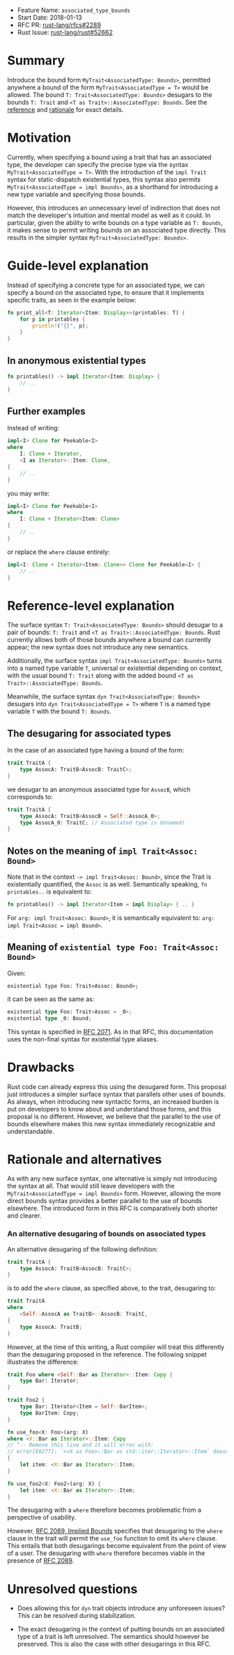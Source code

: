 - Feature Name: `associated_type_bounds`
- Start Date: 2018-01-13
- RFC PR: [rust-lang/rfcs#2289](https://github.com/rust-lang/rfcs/pull/2289)
- Rust Issue: [rust-lang/rust#52662](https://github.com/rust-lang/rust/issues/52662)

# Summary
[summary]: #summary

Introduce the bound form `MyTrait<AssociatedType: Bounds>`, permitted anywhere
a bound of the form `MyTrait<AssociatedType = T>` would be allowed. The bound
`T: Trait<AssociatedType: Bounds>` desugars to the bounds `T: Trait` and
`<T as Trait>::AssociatedType: Bounds`.
See the [reference][reference-level-explanation] and [rationale][alternatives]
for exact details.

# Motivation
[motivation]: #motivation

Currently, when specifying a bound using a trait that has an associated
type, the developer can specify the precise type via the syntax
`MyTrait<AssociatedType = T>`. With the introduction of the `impl Trait`
syntax for static-dispatch existential types, this syntax also permits
`MyTrait<AssociatedType = impl Bounds>`, as a shorthand for introducing a
new type variable and specifying those bounds.

However, this introduces an unnecessary level of indirection that does not
match the developer's intuition and mental model as well as it could. In
particular, given the ability to write bounds on a type variable as `T: Bounds`,
it makes sense to permit writing bounds on an associated type directly.
This results in the simpler syntax `MyTrait<AssociatedType: Bounds>`.

# Guide-level explanation
[guide-level-explanation]: #guide-level-explanation

Instead of specifying a concrete type for an associated type, we can
specify a bound on the associated type, to ensure that it implements
specific traits, as seen in the example below:

```rust
fn print_all<T: Iterator<Item: Display>>(printables: T) {
    for p in printables {
        println!("{}", p);
    }
}
```

## In anonymous existential types

```rust
fn printables() -> impl Iterator<Item: Display> {
    // ..
}
```

## Further examples

Instead of writing:

```rust
impl<I> Clone for Peekable<I>
where
    I: Clone + Iterator,
    <I as Iterator>::Item: Clone,
{
    // ..
}
```

you may write:

```rust
impl<I> Clone for Peekable<I>
where
    I: Clone + Iterator<Item: Clone>
{
    // ..
}
```

or replace the `where` clause entirely:

```rust
impl<I: Clone + Iterator<Item: Clone>> Clone for Peekable<I> {
    // ..
}
```

# Reference-level explanation
[reference-level-explanation]: #reference-level-explanation

The surface syntax `T: Trait<AssociatedType: Bounds>` should desugar to a pair
of bounds: `T: Trait` and `<T as Trait>::AssociatedType: Bounds`.
Rust currently allows both of those bounds anywhere a bound can currently appear;
the new syntax does not introduce any new semantics.

Additionally, the surface syntax `impl Trait<AssociatedType: Bounds>` turns
into a named type variable `T`, universal or existential depending on context,
with the usual bound `T: Trait` along with the added bound
`<T as Trait>::AssociatedType: Bounds`.

Meanwhile, the surface syntax `dyn Trait<AssociatedType: Bounds>` desugars into
`dyn Trait<AssociatedType = T>` where `T` is a named type variable `T` with the
bound `T: Bounds`.

## The desugaring for associated types

In the case of an associated type having a bound of the form:

```rust
trait TraitA {
    type AssocA: TraitB<AssocB: TraitC>;
}
```

we desugar to an anonymous associated type for `AssocB`, which corresponds to:

```rust
trait TraitA {
    type AssocA: TraitB<AssocB = Self::AssocA_0>;
    type AssocA_0: TraitC; // Associated type is Unnamed!
}
```

## Notes on the meaning of `impl Trait<Assoc: Bound>`

Note that in the context `-> impl Trait<Assoc: Bound>`, since the Trait is
existentially quantified, the `Assoc` is as well. Semantically speaking,
`fn printables..` is equivalent to:

```rust
fn printables() -> impl Iterator<Item = impl Display> { .. }
```

For `arg: impl Trait<Assoc: Bound>`, it is semantically equivalent to:
`arg: impl Trait<Assoc = impl Bound>`.

## Meaning of `existential type Foo: Trait<Assoc: Bound>`

Given:

```
existential type Foo: Trait<Assoc: Bound>;
```

it can be seen as the same as:

```rust
existential type Foo: Trait<Assoc = _0>;
existential type _0: Bound;
```

[RFC 2071]: https://github.com/rust-lang/rfcs/blob/master/text/2071-impl-trait-type-alias.md

This syntax is specified in [RFC 2071]. As in that RFC, this documentation
uses the non-final syntax for existential type aliases.

# Drawbacks
[drawbacks]: #drawbacks

Rust code can already express this using the desugared form. This proposal
just introduces a simpler surface syntax that parallels other uses of bounds.
As always, when introducing new syntactic forms, an increased burden is put on
developers to know about and understand those forms, and this proposal is no
different. However, we believe that the parallel to the use of bounds elsewhere
makes this new syntax immediately recognizable and understandable.

# Rationale and alternatives
[alternatives]: #rationale-and-alternatives

As with any new surface syntax, one alternative is simply not introducing
the syntax at all. That would still leave developers with the
`MyTrait<AssociatedType = impl Bounds>` form. However, allowing the more
direct bounds syntax provides a better parallel to the use of bounds elsewhere.
The introduced form in this RFC is comparatively both shorter and clearer.

### An alternative desugaring of bounds on associated types

[RFC 2089]: https://github.com/rust-lang/rfcs/blob/master/text/2089-implied-bounds.md

An alternative desugaring of the following definition:

```rust
trait TraitA {
    type AssocA: TraitB<AssocB: TraitC>;
}
```

is to add the `where` clause, as specified above, to the trait, desugaring to:

```rust
trait TraitA
where
    <Self::AssocA as TraitB>::AssocB: TraitC,
{
    type AssocA: TraitB;
}
```

However, at the time of this writing, a Rust compiler will treat this
differently than the desugaring proposed in the reference.
The following snippet illustrates the difference:

```rust
trait Foo where <Self::Bar as Iterator>::Item: Copy {
    type Bar: Iterator;
}

trait Foo2 {
    type Bar: Iterator<Item = Self::BarItem>;
    type BarItem: Copy;
}

fn use_foo<X: Foo>(arg: X)
where <X::Bar as Iterator>::Item: Copy
// ^-- Remove this line and it will error with:
// error[E0277]: `<<X as Foo>::Bar as std::iter::Iterator>::Item` doesn't implement `Copy`
{
    let item: <X::Bar as Iterator>::Item;
}

fn use_foo2<X: Foo2>(arg: X) {
    let item: <X::Bar as Iterator>::Item;
}
```

The desugaring with a `where` therefore becomes problematic from a perspective
of usability.

However, [RFC 2089, Implied Bounds][RFC 2089] specifies that desugaring to the
`where` clause in the trait will permit the `use_foo` function to omit its
`where` clause. This entails that both desugarings become equivalent from the
point of view of a user. The desugaring with `where` therefore becomes viable
in the presence of [RFC 2089].

# Unresolved questions
[unresolved]: #unresolved-questions

- Does allowing this for `dyn` trait objects introduce any unforeseen issues?
  This can be resolved during stabilization.

- The exact desugaring in the context of putting bounds on an associated type
  of a trait is left unresolved. The semantics should however be preserved.
  This is also the case with other desugarings in this RFC.
